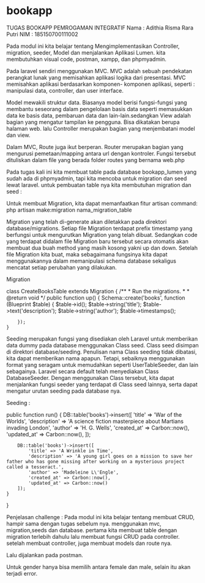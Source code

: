 # bookapp
TUGAS BOOKAPP PEMROGAMAN INTEGRATIF
Nama : Adithia Risma Rara Putri
NIM : 185150700111002

Pada modul ini kita belajar tentang Mengimplementasikan Controller, migration, seeder, Model dan menjalankan Aplikasi Lumen.
kita membutuhkan visual code, postman, xampp, dan phpmyadmin.


Pada laravel sendiri menggunakan MVC. MVC adalah sebuah pendekatan perangkat lunak yang memisahkan aplikasi logika dari presentasi. MVC memisahkan aplikasi berdasarkan komponen- komponen aplikasi, seperti : manipulasi data, controller, dan user interface.

Model mewakili struktur data. Biasanya model berisi fungsi-fungsi yang membantu seseorang dalam pengelolaan basis data seperti memasukkan data ke basis data, pembaruan data dan lain-lain.sedangkan View adalah bagian yang mengatur tampilan ke pengguna. Bisa dikatakan berupa halaman web. lalu Controller merupakan bagian yang menjembatani model dan view.

Dalam MVC, Route juga ikut berperan. Router merupakan bagian yang mengurusi pemetaan/mapping antara url dengan kontroler. Fungsi tersebut dituliskan dalam file yang berada folder routes yang bernama web.php

Pada tugas kali ini kita membuat table pada database bookapp_lumen yang sudah ada di phpmyadmin, tapi kita mencoba untuk migration dan seed lewat laravel. 
untuk pembuatan table nya kita membutuhan migration dan seed :

Untuk membuat Migration, kita dapat memanfaatkan fitur artisan command:
php artisan make:migration nama_migration_table

Migration yang telah di-generate akan diletakkan pada direktori database/migrations. Setiap file Migration terdapat prefix timestamp yang berfungsi untuk mengurutkan Migration yang telah dibuat. Sedangkan code yang terdapat didalam file Migration baru tersebut secara otomatis akan membuat dua buah method yang masih kosong yakni up dan down. Setelah file Migration kita buat, maka sebagaimana fungsinya kita dapat menggunakannya dalam memanipulasi schema database sekaligus mencatat setiap perubahan yang dilakukan. 

Migration

class CreateBooksTable extends Migration
{
    /**
     * Run the migrations.
     *
     * @return void
     */
    public function up()
    {
        Schema::create('books', function (Blueprint $table) {
            $table->id();
            $table->string('title');
            $table->text('description');
            $table->string('author');
            $table->timestamps();
    
        });
    }

Seeding merupakan fungsi yang disediakan oleh Laravel untuk memberikan data dummy pada database menggunakan Class seed. Class seed disimpan di direktori database/seeding. Penulisan nama Class seeding tidak dibatasi, kita dapat memberikan nama apapun. Tetapi, sebaiknya menggunakan format yang seragam untuk memudahkan seperti UserTableSeeder, dan lain sebagainya. Laravel secara default telah menyediakan Class DatabaseSeeder. Dengan menggunakan Class tersebut, kita dapat menjalankan fungsi seeder yang terdapat di Class seed lainnya, serta dapat mengatur urutan seeding pada database nya.

Seeding :

public function run()
    {
        DB::table('books')->insert([
            'title' => 'War of the Worlds',
            'description' => 'A science fiction masterpiece about Martians invading London',
            'author' => 'H. G. Wells',
            'created_at' => Carbon::now(),
            'updated_at' => Carbon::now(),
        ]);

        DB::table('books')->insert([
            'title' => 'A Wrinkle in Time',
            'description' => 'A young girl goes on a mission to save her father who has gone missing after working on a mysterious project called a tesseract.',
            'author' => 'Madeleine L\'Engle',
            'created_at' => Carbon::now(),
            'updated_at' => Carbon::now()
        ]);
    }

}


Penjelasan challenge :
Pada modul ini kita belajar tentang membuat CRUD, hampir sama dengan tugas sebelum nya. menggunakan mvc, migration,seeds dan database. pertama kita membuat table dengan migration terlebih dahulu lalu membuat  fungsi CRUD pada controller. 
setelah membuat controller, juga membuat models dan route nya.

Lalu dijalankan pada postman.

Untuk gender hanya bisa memilih antara female dan male, selain itu akan terjadi error.
